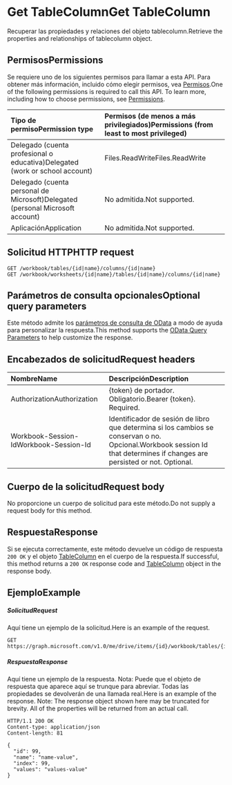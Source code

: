 # <a name="get-tablecolumn"></a><span data-ttu-id="8ec65-101">Get TableColumn</span><span class="sxs-lookup"><span data-stu-id="8ec65-101">Get TableColumn</span></span>

<span data-ttu-id="8ec65-102">Recuperar las propiedades y relaciones del objeto tablecolumn.</span><span class="sxs-lookup"><span data-stu-id="8ec65-102">Retrieve the properties and relationships of tablecolumn object.</span></span>
## <a name="permissions"></a><span data-ttu-id="8ec65-103">Permisos</span><span class="sxs-lookup"><span data-stu-id="8ec65-103">Permissions</span></span>
<span data-ttu-id="8ec65-p101">Se requiere uno de los siguientes permisos para llamar a esta API. Para obtener más información, incluido cómo elegir permisos, vea [Permisos](../../../concepts/permissions_reference.md).</span><span class="sxs-lookup"><span data-stu-id="8ec65-p101">One of the following permissions is required to call this API. To learn more, including how to choose permissions, see [Permissions](../../../concepts/permissions_reference.md).</span></span>

|<span data-ttu-id="8ec65-106">Tipo de permiso</span><span class="sxs-lookup"><span data-stu-id="8ec65-106">Permission type</span></span>      | <span data-ttu-id="8ec65-107">Permisos (de menos a más privilegiados)</span><span class="sxs-lookup"><span data-stu-id="8ec65-107">Permissions (from least to most privileged)</span></span>              |
|:--------------------|:---------------------------------------------------------|
|<span data-ttu-id="8ec65-108">Delegado (cuenta profesional o educativa)</span><span class="sxs-lookup"><span data-stu-id="8ec65-108">Delegated (work or school account)</span></span> | <span data-ttu-id="8ec65-109">Files.ReadWrite</span><span class="sxs-lookup"><span data-stu-id="8ec65-109">Files.ReadWrite</span></span>    |
|<span data-ttu-id="8ec65-110">Delegado (cuenta personal de Microsoft)</span><span class="sxs-lookup"><span data-stu-id="8ec65-110">Delegated (personal Microsoft account)</span></span> | <span data-ttu-id="8ec65-111">No admitida.</span><span class="sxs-lookup"><span data-stu-id="8ec65-111">Not supported.</span></span>    |
|<span data-ttu-id="8ec65-112">Aplicación</span><span class="sxs-lookup"><span data-stu-id="8ec65-112">Application</span></span> | <span data-ttu-id="8ec65-113">No admitida.</span><span class="sxs-lookup"><span data-stu-id="8ec65-113">Not supported.</span></span> |

## <a name="http-request"></a><span data-ttu-id="8ec65-114">Solicitud HTTP</span><span class="sxs-lookup"><span data-stu-id="8ec65-114">HTTP request</span></span>
<!-- { "blockType": "ignored" } -->
```http
GET /workbook/tables/{id|name}/columns/{id|name}
GET /workbook/worksheets/{id|name}/tables/{id|name}/columns/{id|name}
```
## <a name="optional-query-parameters"></a><span data-ttu-id="8ec65-115">Parámetros de consulta opcionales</span><span class="sxs-lookup"><span data-stu-id="8ec65-115">Optional query parameters</span></span>
<span data-ttu-id="8ec65-116">Este método admite los [parámetros de consulta de OData](http://developer.microsoft.com/en-us/graph/docs/overview/query_parameters) a modo de ayuda para personalizar la respuesta.</span><span class="sxs-lookup"><span data-stu-id="8ec65-116">This method supports the [OData Query Parameters](http://developer.microsoft.com/en-us/graph/docs/overview/query_parameters) to help customize the response.</span></span>

## <a name="request-headers"></a><span data-ttu-id="8ec65-117">Encabezados de solicitud</span><span class="sxs-lookup"><span data-stu-id="8ec65-117">Request headers</span></span>
| <span data-ttu-id="8ec65-118">Nombre</span><span class="sxs-lookup"><span data-stu-id="8ec65-118">Name</span></span>      |<span data-ttu-id="8ec65-119">Descripción</span><span class="sxs-lookup"><span data-stu-id="8ec65-119">Description</span></span>|
|:----------|:----------|
| <span data-ttu-id="8ec65-120">Authorization</span><span class="sxs-lookup"><span data-stu-id="8ec65-120">Authorization</span></span>  | <span data-ttu-id="8ec65-p102">{token} de portador. Obligatorio.</span><span class="sxs-lookup"><span data-stu-id="8ec65-p102">Bearer {token}. Required.</span></span> |
| <span data-ttu-id="8ec65-123">Workbook-Session-Id</span><span class="sxs-lookup"><span data-stu-id="8ec65-123">Workbook-Session-Id</span></span>  | <span data-ttu-id="8ec65-p103">Identificador de sesión de libro que determina si los cambios se conservan o no. Opcional.</span><span class="sxs-lookup"><span data-stu-id="8ec65-p103">Workbook session Id that determines if changes are persisted or not. Optional.</span></span>|

## <a name="request-body"></a><span data-ttu-id="8ec65-126">Cuerpo de la solicitud</span><span class="sxs-lookup"><span data-stu-id="8ec65-126">Request body</span></span>
<span data-ttu-id="8ec65-127">No proporcione un cuerpo de solicitud para este método.</span><span class="sxs-lookup"><span data-stu-id="8ec65-127">Do not supply a request body for this method.</span></span>

## <a name="response"></a><span data-ttu-id="8ec65-128">Respuesta</span><span class="sxs-lookup"><span data-stu-id="8ec65-128">Response</span></span>

<span data-ttu-id="8ec65-129">Si se ejecuta correctamente, este método devuelve un código de respuesta `200 OK` y el objeto [TableColumn](../resources/tablecolumn.md) en el cuerpo de la respuesta.</span><span class="sxs-lookup"><span data-stu-id="8ec65-129">If successful, this method returns a `200 OK` response code and [TableColumn](../resources/tablecolumn.md) object in the response body.</span></span>
## <a name="example"></a><span data-ttu-id="8ec65-130">Ejemplo</span><span class="sxs-lookup"><span data-stu-id="8ec65-130">Example</span></span>
##### <a name="request"></a><span data-ttu-id="8ec65-131">Solicitud</span><span class="sxs-lookup"><span data-stu-id="8ec65-131">Request</span></span>
<span data-ttu-id="8ec65-132">Aquí tiene un ejemplo de la solicitud.</span><span class="sxs-lookup"><span data-stu-id="8ec65-132">Here is an example of the request.</span></span>
<!-- {
  "blockType": "request",
  "name": "get_tablecolumn"
}-->
```http
GET https://graph.microsoft.com/v1.0/me/drive/items/{id}/workbook/tables/{id|name}/columns/{id|name}
```
##### <a name="response"></a><span data-ttu-id="8ec65-133">Respuesta</span><span class="sxs-lookup"><span data-stu-id="8ec65-133">Response</span></span>
<span data-ttu-id="8ec65-p104">Aquí tiene un ejemplo de la respuesta. Nota: Puede que el objeto de respuesta que aparece aquí se trunque para abreviar. Todas las propiedades se devolverán de una llamada real.</span><span class="sxs-lookup"><span data-stu-id="8ec65-p104">Here is an example of the response. Note: The response object shown here may be truncated for brevity. All of the properties will be returned from an actual call.</span></span>
<!-- {
  "blockType": "response",
  "truncated": true,
  "@odata.type": "microsoft.graph.tableColumn"
} -->
```http
HTTP/1.1 200 OK
Content-type: application/json
Content-length: 81

{
  "id": 99,
  "name": "name-value",
  "index": 99,
  "values": "values-value"
}
```

<!-- uuid: 8fcb5dbc-d5aa-4681-8e31-b001d5168d79
2015-10-25 14:57:30 UTC -->
<!-- {
  "type": "#page.annotation",
  "description": "Get TableColumn",
  "keywords": "",
  "section": "documentation",
  "tocPath": ""
}-->